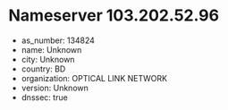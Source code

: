 # Nameserver 103.202.52.96

* as_number: 134824
* name: Unknown
* city: Unknown
* country: BD
* organization: OPTICAL LINK NETWORK
* version: Unknown
* dnssec: true
